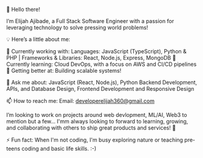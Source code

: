 👋 Hello there!

I’m Elijah Ajibade, a Full Stack Software Engineer with a passion for leveraging technology to solve pressing world problems! 

💡 Here’s a little about me:

🔭 Currently working with: Languages: JavaScript (TypeScript), Python & PHP | Frameworks & Libraries: React, Node.js, Express, MongoDB
🌱 Currently learning: Cloud DevOps, with a focus on AWS and CI/CD pipelines
👯 Getting better at: Building scalable systems! 

💬 Ask me about: JavaScript (React, Node.js), Python Backend Development, APIs, and Database Design, Frontend Development and Responsive Design

📫 How to reach me:
Email: developerelijah360@gmail.com

I’m looking to work on projects around web devlopment, ML/AI,  Web3 to mention but a few... 
I'mm always looking to forward to learning, growing, and collaborating with others to ship great products and services!  🌟

⚡ Fun fact: When I'm not coding, I'm busy exploring nature or teaching pre-teens coding and basic life skills. :-) 
